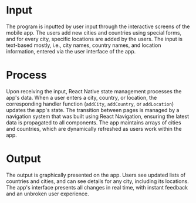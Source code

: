 # Input

The program is inputted by user input through the interactive screens of the mobile app. The users add new cities and countries using special forms, and for every city, specific locations are added by the users. The input is text-based mostly, i.e., city names, country names, and location information, entered via the user interface of the app.

# Process

Upon receiving the input, React Native state management processes the app's data. When a user enters a city, country, or location, the corresponding handler function (`addCity`, `addCountry`, or `addLocation`) updates the app's state. The transition between pages is managed by a navigation system that was built using React Navigation, ensuring the latest data is propagated to all components. The app maintains arrays of cities and countries, which are dynamically refreshed as users work within the app.

# Output

The output is graphically presented on the app. Users see updated lists of countries and cities, and can see details for any city, including its locations. The app's interface presents all changes in real time, with instant feedback and an unbroken user experience.